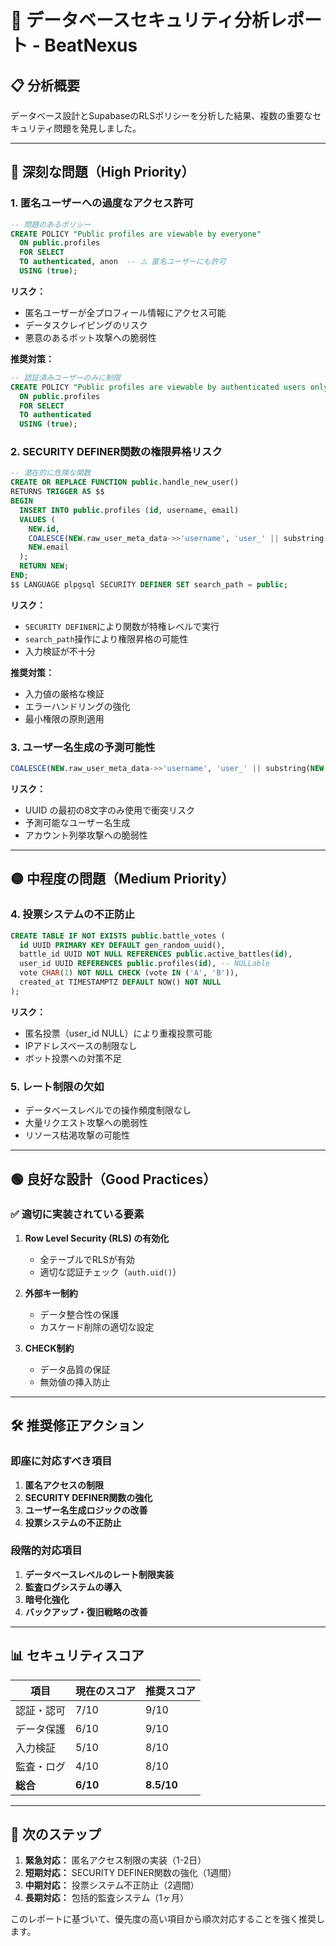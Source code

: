 # 🚨 データベースセキュリティ分析レポート - BeatNexus

## 📋 **分析概要**

データベース設計とSupabaseのRLSポリシーを分析した結果、複数の重要なセキュリティ問題を発見しました。

---

## 🔴 **深刻な問題（High Priority）**

### 1. **匿名ユーザーへの過度なアクセス許可**
```sql
-- 問題のあるポリシー
CREATE POLICY "Public profiles are viewable by everyone"
  ON public.profiles
  FOR SELECT
  TO authenticated, anon  -- ⚠️ 匿名ユーザーにも許可
  USING (true);
```

**リスク：**
- 匿名ユーザーが全プロフィール情報にアクセス可能
- データスクレイピングのリスク
- 悪意のあるボット攻撃への脆弱性

**推奨対策：**
```sql
-- 認証済みユーザーのみに制限
CREATE POLICY "Public profiles are viewable by authenticated users only"
  ON public.profiles
  FOR SELECT
  TO authenticated
  USING (true);
```

### 2. **SECURITY DEFINER関数の権限昇格リスク**
```sql
-- 潜在的に危険な関数
CREATE OR REPLACE FUNCTION public.handle_new_user()
RETURNS TRIGGER AS $$
BEGIN
  INSERT INTO public.profiles (id, username, email)
  VALUES (
    NEW.id,
    COALESCE(NEW.raw_user_meta_data->>'username', 'user_' || substring(NEW.id::text, 1, 8)),
    NEW.email
  );
  RETURN NEW;
END;
$$ LANGUAGE plpgsql SECURITY DEFINER SET search_path = public;
```

**リスク：**
- `SECURITY DEFINER`により関数が特権レベルで実行
- `search_path`操作により権限昇格の可能性
- 入力検証が不十分

**推奨対策：**
- 入力値の厳格な検証
- エラーハンドリングの強化
- 最小権限の原則適用

### 3. **ユーザー名生成の予測可能性**
```sql
COALESCE(NEW.raw_user_meta_data->>'username', 'user_' || substring(NEW.id::text, 1, 8))
```

**リスク：**
- UUID の最初の8文字のみ使用で衝突リスク
- 予測可能なユーザー名生成
- アカウント列挙攻撃への脆弱性

---

## 🟡 **中程度の問題（Medium Priority）**

### 4. **投票システムの不正防止**
```sql
CREATE TABLE IF NOT EXISTS public.battle_votes (
  id UUID PRIMARY KEY DEFAULT gen_random_uuid(),
  battle_id UUID NOT NULL REFERENCES public.active_battles(id),
  user_id UUID REFERENCES public.profiles(id), -- NULLable
  vote CHAR(1) NOT NULL CHECK (vote IN ('A', 'B')),
  created_at TIMESTAMPTZ DEFAULT NOW() NOT NULL
);
```

**リスク：**
- 匿名投票（user_id NULL）により重複投票可能
- IPアドレスベースの制限なし
- ボット投票への対策不足

### 5. **レート制限の欠如**
- データベースレベルでの操作頻度制限なし
- 大量リクエスト攻撃への脆弱性
- リソース枯渇攻撃の可能性

---

## 🟢 **良好な設計（Good Practices）**

### ✅ **適切に実装されている要素**

1. **Row Level Security (RLS) の有効化**
   - 全テーブルでRLSが有効
   - 適切な認証チェック（`auth.uid()`）

2. **外部キー制約**
   - データ整合性の保護
   - カスケード削除の適切な設定

3. **CHECK制約**
   - データ品質の保証
   - 無効値の挿入防止

---

## 🛠️ **推奨修正アクション**

### **即座に対応すべき項目**

1. **匿名アクセスの制限**
2. **SECURITY DEFINER関数の強化**
3. **ユーザー名生成ロジックの改善**
4. **投票システムの不正防止**

### **段階的対応項目**

1. **データベースレベルのレート制限実装**
2. **監査ログシステムの導入**
3. **暗号化強化**
4. **バックアップ・復旧戦略の改善**

---

## 📊 **セキュリティスコア**

| 項目 | 現在のスコア | 推奨スコア | 
|------|-------------|-----------|
| 認証・認可 | 7/10 | 9/10 |
| データ保護 | 6/10 | 9/10 |
| 入力検証 | 5/10 | 8/10 |
| 監査・ログ | 4/10 | 8/10 |
| **総合** | **6/10** | **8.5/10** |

---

## 🎯 **次のステップ**

1. **緊急対応：** 匿名アクセス制限の実装（1-2日）
2. **短期対応：** SECURITY DEFINER関数の強化（1週間）
3. **中期対応：** 投票システム不正防止（2週間）
4. **長期対応：** 包括的監査システム（1ヶ月）

このレポートに基づいて、優先度の高い項目から順次対応することを強く推奨します。
